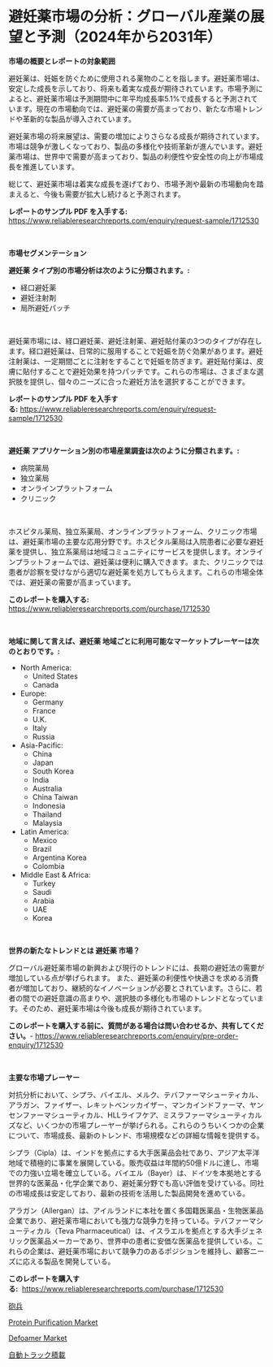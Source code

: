 <p><h1>避妊薬市場の分析：グローバル産業の展望と予測（2024年から2031年）</h1></p><p><strong>市場の概要とレポートの対象範囲</strong></p>
<p><p>避妊薬は、妊娠を防ぐために使用される薬物のことを指します。避妊薬市場は、安定した成長を示しており、将来も着実な成長が期待されています。市場予測によると、避妊薬市場は予測期間中に年平均成長率5.1%で成長すると予測されています。現在の市場動向では、避妊薬の需要が高まっており、新たな市場トレンドや革新的な製品が導入されています。</p><p>避妊薬市場の将来展望は、需要の増加によりさらなる成長が期待されています。市場は競争が激しくなっており、製品の多様化や技術革新が進んでいます。避妊薬市場は、世界中で需要が高まっており、製品の利便性や安全性の向上が市場成長を推進しています。</p><p>総じて、避妊薬市場は着実な成長を遂げており、市場予測や最新の市場動向を踏まえると、今後も需要が拡大し続けると予測されます。</p></p>
<p><strong>レポートのサンプル PDF を入手する:</strong> <a href="https://www.reliableresearchreports.com/enquiry/request-sample/1712530">https://www.reliableresearchreports.com/enquiry/request-sample/1712530</a></p>
<p>&nbsp;</p>
<p><strong>市場セグメンテーション</strong></p>
<p><strong>避妊薬 タイプ別の市場分析は次のように分類されます。:</strong></p>
<p><ul><li>経口避妊薬</li><li>避妊注射剤</li><li>局所避妊パッチ</li></ul></p>
<p>&nbsp;</p>
<p><p>避妊薬市場には、経口避妊薬、避妊注射薬、避妊貼付薬の3つのタイプが存在します。経口避妊薬は、日常的に服用することで妊娠を防ぐ効果があります。避妊注射薬は、一定期間ごとに注射をすることで妊娠を防ぎます。避妊貼付薬は、皮膚に貼付することで避妊効果を持つパッチです。これらの市場は、さまざまな選択肢を提供し、個々のニーズに合った避妊方法を選択することができます。</p></p>
<p><strong>レポートのサンプル PDF を入手する:</strong>&nbsp;<a href="https://www.reliableresearchreports.com/enquiry/request-sample/1712530">https://www.reliableresearchreports.com/enquiry/request-sample/1712530</a></p>
<p>&nbsp;</p>
<p><strong> 避妊薬 アプリケーション別の市場産業調査は次のように分類されます。:</strong></p>
<p><ul><li>病院薬局</li><li>独立薬局</li><li>オンラインプラットフォーム</li><li>クリニック</li></ul></p>
<p>&nbsp;</p>
<p><p>ホスピタル薬局、独立系薬局、オンラインプラットフォーム、クリニック市場は、避妊薬市場の主要な応用分野です。ホスピタル薬局は入院患者に必要な避妊薬を提供し、独立系薬局は地域コミュニティにサービスを提供します。オンラインプラットフォームでは、避妊薬は便利に購入できます。また、クリニックでは患者が診察を受けながら適切な避妊薬を処方してもらえます。これらの市場全体では、避妊薬の需要が高まっています。</p></p>
<p><strong>このレポートを購入する:</strong>&nbsp; <a href="https://www.reliableresearchreports.com/purchase/1712530">https://www.reliableresearchreports.com/purchase/1712530</a></p>
<p>&nbsp;</p>
<p><strong>地域に関して言えば、避妊薬 地域ごとに利用可能なマーケットプレーヤーは次のとおりです。:</strong></p>
<p><ul>
    <li>
        North America:
        <ul>
            <li>United States</li>
            <li>Canada</li>
        </ul>
    </li>
    <li>
        Europe:
        <ul>
            <li>Germany</li>
            <li>France</li>
            <li>U.K.</li>
            <li>Italy</li>
            <li>Russia</li>
        </ul>
    </li>
    <li>
        Asia-Pacific:
        <ul>
            <li>China</li>
            <li>Japan</li>
            <li>South Korea</li>
            <li>India</li>
            <li>Australia</li>
            <li>China Taiwan</li>
            <li>Indonesia</li>
            <li>Thailand</li>
            <li>Malaysia</li>
        </ul>
    </li>
    <li>
        Latin America:
        <ul>
            <li>Mexico</li>
            <li>Brazil</li>
            <li>Argentina Korea</li>
            <li>Colombia</li>
        </ul>
    </li>
    <li>
        Middle East & Africa:
        <ul>
            <li>Turkey</li>
            <li>Saudi</li>
            <li>Arabia</li>
            <li>UAE</li>
            <li>Korea</li>
        </ul>
    </li>
    </ul></p>
<p>&nbsp;</p>
<p><strong>世界の新たなトレンドとは 避妊薬 市場？</strong></p>
<p><p>グローバル避妊薬市場の新興および現行のトレンドには、長期の避妊法の需要が増加している点が挙げられます。 また、避妊薬の利便性や快適さを求める消費者が増加しており、継続的なイノベーションが必要とされています。さらに、若者の間での避妊意識の高まりや、選択肢の多様化も市場のトレンドとなっています。そのため、避妊薬市場は今後も成長が期待されています。</p></p>
<p><strong>このレポートを購入する前に、質問がある場合は問い合わせるか、共有してください。</strong>- <a href="https://www.reliableresearchreports.com/enquiry/pre-order-enquiry/1712530">https://www.reliableresearchreports.com/enquiry/pre-order-enquiry/1712530</a></p>
<p>&nbsp;</p>
<p><strong>主要な市場プレーヤー</strong></p>
<p><p>対抗分析において、シプラ、バイエル、メルク、テバファーマシューティカル、アラガン、ファイザー、レキットベンッカイザー、マンカインドファーマ、ヤンセンファーマシューティカル、HLLライフケア、ミスラファーマシューティカルズなど、いくつかの市場プレーヤーが挙げられる。これらのうちいくつかの企業について、市場成長、最新のトレンド、市場規模などの詳細な情報を提供する。</p><p>シプラ（Cipla）は、インドを拠点にする大手医薬品会社であり、アジア太平洋地域で積極的に事業を展開している。販売収益は年間約50億ドルに達し、市場での力強い立場を確立している。バイエル（Bayer）は、ドイツを本拠地とする世界的な医薬品・化学企業であり、避妊薬分野でも高い評価を受けている。同社の市場成長は安定しており、最新の技術を活用した製品開発を進めている。</p><p>アラガン（Allergan）は、アイルランドに本社を置く多国籍医薬品・生物医薬品企業であり、避妊薬市場においても強力な競争力を持っている。テバファーマシューティカル（Teva Pharmaceutical）は、イスラエルを拠点とする大手ジェネリック医薬品メーカーであり、世界中の患者に安価な医薬品を提供している。これらの企業は、避妊薬市場において競争力のあるポジションを維持し、顧客ニーズに応える製品を開発している。</p></p>
<p><strong>このレポートを購入する:</strong>&nbsp;&nbsp;<a href="https://www.reliableresearchreports.com/purchase/1712530">https://www.reliableresearchreports.com/purchase/1712530</a></p>
<p><p><a href="https://medium.com/@alliegrater55/%E7%A0%B2%E5%85%B5%E5%B8%82%E5%A0%B4%E3%81%AE%E8%A6%8F%E6%A8%A1%E3%81%A8%E5%B8%82%E5%A0%B4%E5%8B%95%E5%90%91-%E5%AE%8C%E5%85%A8%E3%81%AA%E7%94%A3%E6%A5%AD%E6%A6%82%E8%A6%81-2024%E5%B9%B4%E3%81%8B%E3%82%892031%E5%B9%B4%E3%81%BE%E3%81%A7-d1dc88e08b51">砲兵</a></p><p><a href="https://github.com/shotows/Market-Research-Report-List-1/blob/main/protein-purification-market.md">Protein Purification Market</a></p><p><a href="https://github.com/beatblasta/Market-Research-Report-List-2/blob/main/defoamer-market.md">Defoamer Market</a></p><p><a href="https://medium.com/@alliegrater55/%E8%87%AA%E5%8B%95%E3%83%88%E3%83%A9%E3%83%83%E3%82%AF%E7%A9%8D%E8%BC%89%E5%B8%82%E5%A0%B4%E3%81%AE%E5%B1%95%E6%9C%9B-%E6%A5%AD%E7%95%8C%E6%A6%82%E8%A6%81%E3%81%A8%E4%BA%88%E6%B8%AC-2024%E5%B9%B4%E3%81%8B%E3%82%892031%E5%B9%B4%E3%81%BE%E3%81%A7-d6fddc8713c5">自動トラック積載</a></p></p>